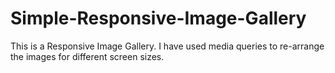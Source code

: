 # Simple-Responsive-Image-Gallery
This is a Responsive Image Gallery. I have used media queries to re-arrange the images for different screen sizes.
